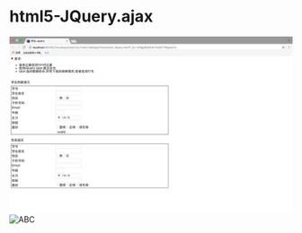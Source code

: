 # html5-JQuery.ajax

 ![image](http://github.com/liamHackers/html5-JQuery.ajax/raw/master/QQ20160831-0@2x.png)
 ![ABC](http://www.baidu.com/img/bdlogo.gif) 
